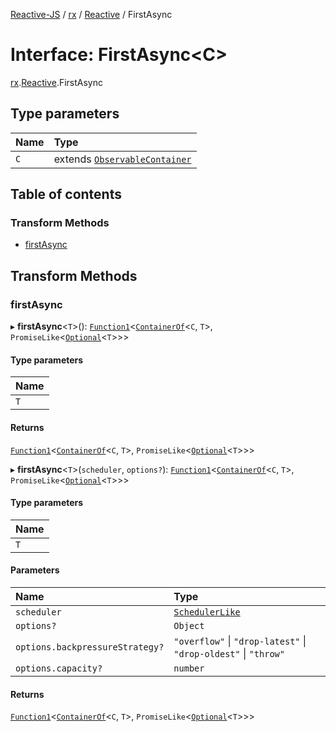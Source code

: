 [Reactive-JS](../README.md) / [rx](../modules/rx.md) / [Reactive](../modules/rx.Reactive.md) / FirstAsync

# Interface: FirstAsync<C\>

[rx](../modules/rx.md).[Reactive](../modules/rx.Reactive.md).FirstAsync

## Type parameters

| Name | Type |
| :------ | :------ |
| `C` | extends [`ObservableContainer`](rx.ObservableContainer.md) |

## Table of contents

### Transform Methods

- [firstAsync](rx.Reactive.FirstAsync.md#firstasync)

## Transform Methods

### firstAsync

▸ **firstAsync**<`T`\>(): [`Function1`](../modules/functions.md#function1)<[`ContainerOf`](../modules/containers.md#containerof)<`C`, `T`\>, `PromiseLike`<[`Optional`](../modules/functions.md#optional)<`T`\>\>\>

#### Type parameters

| Name |
| :------ |
| `T` |

#### Returns

[`Function1`](../modules/functions.md#function1)<[`ContainerOf`](../modules/containers.md#containerof)<`C`, `T`\>, `PromiseLike`<[`Optional`](../modules/functions.md#optional)<`T`\>\>\>

▸ **firstAsync**<`T`\>(`scheduler`, `options?`): [`Function1`](../modules/functions.md#function1)<[`ContainerOf`](../modules/containers.md#containerof)<`C`, `T`\>, `PromiseLike`<[`Optional`](../modules/functions.md#optional)<`T`\>\>\>

#### Type parameters

| Name |
| :------ |
| `T` |

#### Parameters

| Name | Type |
| :------ | :------ |
| `scheduler` | [`SchedulerLike`](util.SchedulerLike.md) |
| `options?` | `Object` |
| `options.backpressureStrategy?` | ``"overflow"`` \| ``"drop-latest"`` \| ``"drop-oldest"`` \| ``"throw"`` |
| `options.capacity?` | `number` |

#### Returns

[`Function1`](../modules/functions.md#function1)<[`ContainerOf`](../modules/containers.md#containerof)<`C`, `T`\>, `PromiseLike`<[`Optional`](../modules/functions.md#optional)<`T`\>\>\>
